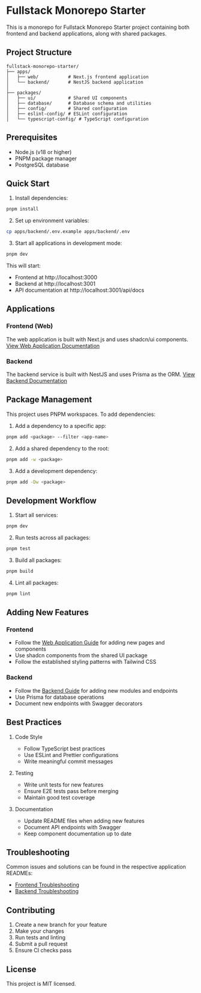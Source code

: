 # Fullstack Monorepo Starter

This is a monorepo for Fullstack Monorepo Starter project containing both frontend and backend applications, along with shared packages.

## Project Structure

```
fullstack-monorepo-starter/
├── apps/
│   ├── web/           # Next.js frontend application
│   └── backend/       # NestJS backend application
│
├── packages/
│   ├── ui/            # Shared UI components
│   ├── database/      # Database schema and utilities
│   ├── config/        # Shared configuration
│   ├── eslint-config/ # ESLint configuration
│   └── typescript-config/ # TypeScript configuration
```

## Prerequisites

- Node.js (v18 or higher)
- PNPM package manager
- PostgreSQL database

## Quick Start

1. Install dependencies:
```bash
pnpm install
```

2. Set up environment variables:
```bash
cp apps/backend/.env.example apps/backend/.env
```

3. Start all applications in development mode:
```bash
pnpm dev
```

This will start:
- Frontend at http://localhost:3000
- Backend at http://localhost:3001
- API documentation at http://localhost:3001/api/docs

## Applications

### Frontend (Web)
The web application is built with Next.js and uses shadcn/ui components. 
[View Web Application Documentation](apps/web/README.md)

### Backend
The backend service is built with NestJS and uses Prisma as the ORM.
[View Backend Documentation](apps/backend/README.md)

## Package Management

This project uses PNPM workspaces. To add dependencies:

1. Add a dependency to a specific app:
```bash
pnpm add <package> --filter <app-name>
```

2. Add a shared dependency to the root:
```bash
pnpm add -w <package>
```

3. Add a development dependency:
```bash
pnpm add -Dw <package>
```

## Development Workflow

1. Start all services:
```bash
pnpm dev
```

2. Run tests across all packages:
```bash
pnpm test
```

3. Build all packages:
```bash
pnpm build
```

4. Lint all packages:
```bash
pnpm lint
```

## Adding New Features

### Frontend
- Follow the [Web Application Guide](apps/web/README.md) for adding new pages and components
- Use shadcn components from the shared UI package
- Follow the established styling patterns with Tailwind CSS

### Backend
- Follow the [Backend Guide](apps/backend/README.md) for adding new modules and endpoints
- Use Prisma for database operations
- Document new endpoints with Swagger decorators

## Best Practices

1. Code Style
   - Follow TypeScript best practices
   - Use ESLint and Prettier configurations
   - Write meaningful commit messages

2. Testing
   - Write unit tests for new features
   - Ensure E2E tests pass before merging
   - Maintain good test coverage

3. Documentation
   - Update README files when adding new features
   - Document API endpoints with Swagger
   - Keep component documentation up to date

## Troubleshooting

Common issues and solutions can be found in the respective application READMEs:
- [Frontend Troubleshooting](apps/web/README.md#troubleshooting)
- [Backend Troubleshooting](apps/backend/README.md#troubleshooting)

## Contributing

1. Create a new branch for your feature
2. Make your changes
3. Run tests and linting
4. Submit a pull request
5. Ensure CI checks pass

## License

This project is MIT licensed. 